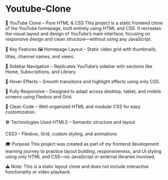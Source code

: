 # Youtube-Clone
🎥 YouTube Clone – Pure HTML & CSS
This project is a static frontend clone of the YouTube homepage, built entirely using HTML and CSS. It recreates the visual layout and design of YouTube’s main interface, focusing on responsive design and clean structure—without using any JavaScript.

🚀 Key Features
🖼️ Homepage Layout – Static video grid with thumbnails, titles, channel names, and views.

🧭 Sidebar Navigation – Replicates YouTube’s sidebar with sections like Home, Subscriptions, and Library.

🎨 Hover Effects – Smooth transitions and highlight effects using only CSS.

📱 Fully Responsive – Designed to adapt across desktop, tablet, and mobile screens using Flexbox and Grid.

🧹 Clean Code – Well-organized HTML and modular CSS for easy customization.

🛠️ Technologies Used
HTML5 – Semantic structure and layout

CSS3 – Flexbox, Grid, custom styling, and animations

🎓 Purpose
This project was created as part of my frontend development learning journey to practice layout building, responsiveness, and UI styling using only HTML and CSS—no JavaScript or external libraries involved.

⚠️ Note: This is a static layout clone and does not include interactive functionality or video playback.
